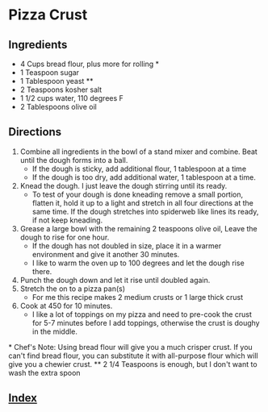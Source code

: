 # Pizza Crust

## Ingredients

- 4 Cups bread flour, plus more for rolling \*
- 1 Teaspoon sugar
- 1 Tablespoon yeast \*\*
- 2 Teaspoons kosher salt
- 1 1/2 cups water, 110 degrees F
- 2 Tablespoons olive oil

## Directions

1. Combine all ingredients in the bowl of a stand mixer and combine. Beat until the dough forms into a ball.
   - If the dough is sticky, add additional flour, 1 tablespoon at a time
   - If the dough is too dry, add additional water, 1 tablespoon at a time.
2. Knead the dough. I just leave the dough stirring until its ready.
   - To test of your dough is done kneading remove a small portion, flatten it, hold it up to a light and stretch in all four directions at the same time. If the dough stretches into spiderweb like lines its ready, if not keep kneading.
3. Grease a large bowl with the remaining 2 teaspoons olive oil, Leave the dough to rise for one hour.
   - If the dough has not doubled in size, place it in a warmer environment and give it another 30 minutes.
   - I like to warm the oven up to 100 degrees and let the dough rise there.
4. Punch the dough down and let it rise until doubled again.
5. Stretch the on to a pizza pan(s)
   - For me this recipe makes 2 medium crusts or 1 large thick crust
6. Cook at 450 for 10 minutes.
   - I like a lot of toppings on my pizza and need to pre-cook the crust for 5-7 minutes before I add toppings, otherwise the crust is doughy in the middle.

\* Chef's Note: Using bread flour will give you a much crisper crust. If you can't find bread flour, you can substitute it with all-purpose flour which will give you a chewier crust.
\*\* 2 1/4 Teaspoons is enough, but I don't want to wash the extra spoon

## [Index](../Index.html)
